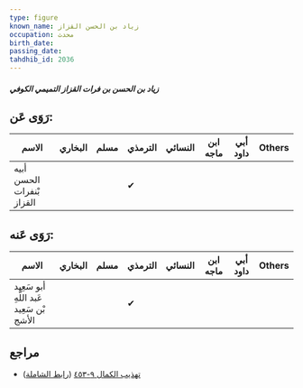 ```yaml
---
type: figure
known_name: زياد بن الحسن القزاز
occupation: محدث
birth_date:
passing_date:
tahdhib_id: 2036
---
```

##### زياد بن الحسن بن فرات القزاز التميمي الكوفي

## رَوَى عَن:
| الاسم                     | البخاري | مسلم | الترمذي | النسائي | ابن ماجه | أبي داود | Others |
| ------------------------- | ------- | ---- | ------- | ------- | -------- | -------- | ------ |
| أبيه الحسن بْنفرات القزاز |         |      | ✔       |         |          |          |        |
## رَوَى عَنه:
| الاسم                                    | البخاري | مسلم | الترمذي | النسائي | ابن ماجه | أبي داود | Others |
| ---------------------------------------- | ------- | ---- | ------- | ------- | -------- | -------- | ------ |
| أبو سَعِيد عَبد اللَّهِ بْن سَعِيد الأشج |         |      | ✔       |         |          |          |        |
## مراجع
- [تهذيب الكمال ٩-٤٥٣](obsidian://open?vault=Tahdhib-al-Kamal&file=Figures/٢٠٣٦-زياد%20بن%20الحسن%20بن%20فرات%20القزاز%20التميمي%20الكوفي) ([رابط الشاملة](https://shamela.ws/book/3722/4693))